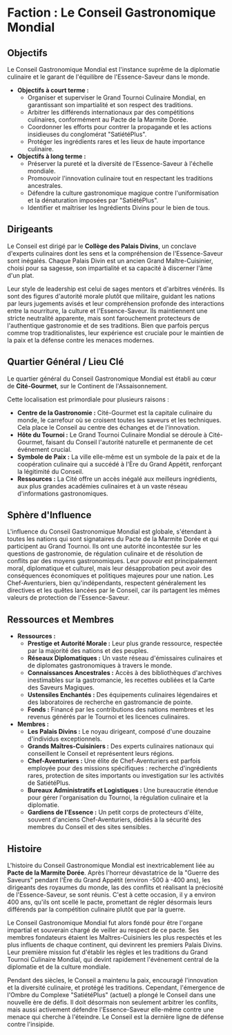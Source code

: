 # Faction : Le Conseil Gastronomique Mondial

## Objectifs

Le Conseil Gastronomique Mondial est l'instance suprême de la diplomatie culinaire et le garant de l'équilibre de l'Essence-Saveur dans le monde.

*   **Objectifs à court terme :**
    *   Organiser et superviser le Grand Tournoi Culinaire Mondial, en garantissant son impartialité et son respect des traditions.
    *   Arbitrer les différends internationaux par des compétitions culinaires, conformément au Pacte de la Marmite Dorée.
    *   Coordonner les efforts pour contrer la propagande et les actions insidieuses du conglomérat "SatiétéPlus".
    *   Protéger les ingrédients rares et les lieux de haute importance culinaire.
*   **Objectifs à long terme :**
    *   Préserver la pureté et la diversité de l'Essence-Saveur à l'échelle mondiale.
    *   Promouvoir l'innovation culinaire tout en respectant les traditions ancestrales.
    *   Défendre la culture gastronomique magique contre l'uniformisation et la dénaturation imposées par "SatiétéPlus".
    *   Identifier et maîtriser les Ingrédients Divins pour le bien de tous.

## Dirigeants

Le Conseil est dirigé par le **Collège des Palais Divins**, un conclave d'experts culinaires dont les sens et la compréhension de l'Essence-Saveur sont inégalés. Chaque Palais Divin est un ancien Grand Maître-Cuisinier, choisi pour sa sagesse, son impartialité et sa capacité à discerner l'âme d'un plat.

Leur style de leadership est celui de sages mentors et d'arbitres vénérés. Ils sont des figures d'autorité morale plutôt que militaire, guidant les nations par leurs jugements avisés et leur compréhension profonde des interactions entre la nourriture, la culture et l'Essence-Saveur. Ils maintiennent une stricte neutralité apparente, mais sont farouchement protecteurs de l'authentique gastronomie et de ses traditions. Bien que parfois perçus comme trop traditionalistes, leur expérience est cruciale pour le maintien de la paix et la défense contre les menaces modernes.

## Quartier Général / Lieu Clé

Le quartier général du Conseil Gastronomique Mondial est établi au cœur de **Cité-Gourmet**, sur le Continent de l'Assaisonnement.

Cette localisation est primordiale pour plusieurs raisons :
*   **Centre de la Gastronomie :** Cité-Gourmet est la capitale culinaire du monde, le carrefour où se croisent toutes les saveurs et les techniques. Cela place le Conseil au centre des échanges et de l'innovation.
*   **Hôte du Tournoi :** Le Grand Tournoi Culinaire Mondial se déroule à Cité-Gourmet, faisant du Conseil l'autorité naturelle et permanente de cet événement crucial.
*   **Symbole de Paix :** La ville elle-même est un symbole de la paix et de la coopération culinaire qui a succédé à l'Ère du Grand Appétit, renforçant la légitimité du Conseil.
*   **Ressources :** La Cité offre un accès inégalé aux meilleurs ingrédients, aux plus grandes académies culinaires et à un vaste réseau d'informations gastronomiques.

## Sphère d'Influence

L'influence du Conseil Gastronomique Mondial est globale, s'étendant à toutes les nations qui sont signataires du Pacte de la Marmite Dorée et qui participent au Grand Tournoi. Ils ont une autorité incontestée sur les questions de gastronomie, de régulation culinaire et de résolution de conflits par des moyens gastronomiques. Leur pouvoir est principalement moral, diplomatique et culturel, mais leur désapprobation peut avoir des conséquences économiques et politiques majeures pour une nation. Les Chef-Aventuriers, bien qu'indépendants, respectent généralement les directives et les quêtes lancées par le Conseil, car ils partagent les mêmes valeurs de protection de l'Essence-Saveur.

## Ressources et Membres

*   **Ressources :**
    *   **Prestige et Autorité Morale :** Leur plus grande ressource, respectée par la majorité des nations et des peuples.
    *   **Réseaux Diplomatiques :** Un vaste réseau d'émissaires culinaires et de diplomates gastronomiques à travers le monde.
    *   **Connaissances Ancestrales :** Accès à des bibliothèques d'archives inestimables sur la gastromancie, les recettes oubliées et la Carte des Saveurs Magiques.
    *   **Ustensiles Enchantés :** Des équipements culinaires légendaires et des laboratoires de recherche en gastromancie de pointe.
    *   **Fonds :** Financé par les contributions des nations membres et les revenus générés par le Tournoi et les licences culinaires.
*   **Membres :**
    *   **Les Palais Divins :** Le noyau dirigeant, composé d'une douzaine d'individus exceptionnels.
    *   **Grands Maîtres-Cuisiniers :** Des experts culinaires nationaux qui conseillent le Conseil et représentent leurs régions.
    *   **Chef-Aventuriers :** Une élite de Chef-Aventuriers est parfois employée pour des missions spécifiques : recherche d'ingrédients rares, protection de sites importants ou investigation sur les activités de SatiétéPlus.
    *   **Bureaux Administratifs et Logistiques :** Une bureaucratie étendue pour gérer l'organisation du Tournoi, la régulation culinaire et la diplomatie.
    *   **Gardiens de l'Essence :** Un petit corps de protecteurs d'élite, souvent d'anciens Chef-Aventuriers, dédiés à la sécurité des membres du Conseil et des sites sensibles.

## Histoire

L'histoire du Conseil Gastronomique Mondial est inextricablement liée au **Pacte de la Marmite Dorée**. Après l'horreur dévastatrice de la "Guerre des Saveurs" pendant l'Ère du Grand Appétit (environ -500 à -400 ans), les dirigeants des royaumes du monde, las des conflits et réalisant la préciosité de l'Essence-Saveur, se sont réunis. C'est à cette occasion, il y a environ 400 ans, qu'ils ont scellé le pacte, promettant de régler désormais leurs différends par la compétition culinaire plutôt que par la guerre.

Le Conseil Gastronomique Mondial fut alors fondé pour être l'organe impartial et souverain chargé de veiller au respect de ce pacte. Ses membres fondateurs étaient les Maîtres-Cuisiniers les plus respectés et les plus influents de chaque continent, qui devinrent les premiers Palais Divins. Leur première mission fut d'établir les règles et les traditions du Grand Tournoi Culinaire Mondial, qui devint rapidement l'événement central de la diplomatie et de la culture mondiale.

Pendant des siècles, le Conseil a maintenu la paix, encouragé l'innovation et la diversité culinaire, et protégé les traditions. Cependant, l'émergence de l'Ombre du Complexe "SatiétéPlus" (actuel) a plongé le Conseil dans une nouvelle ère de défis. Il doit désormais non seulement arbitrer les conflits, mais aussi activement défendre l'Essence-Saveur elle-même contre une menace qui cherche à l'éteindre. Le Conseil est la dernière ligne de défense contre l'insipide.